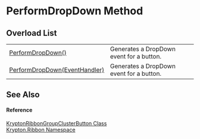 # PerformDropDown Method


## Overload List
<table>
<tr>
<td><a href="60dfcce1-c777-74ce-9fd6-6a5924bd5a0e.md">PerformDropDown()</a></td>
<td>Generates a DropDown event for a button.</td></tr>
<tr>
<td><a href="529c3326-054f-ecb4-6c81-c661b9d17663.md">PerformDropDown(EventHandler)</a></td>
<td>Generates a DropDown event for a button.</td></tr>
</table>

## See Also


#### Reference
<a href="1f0bb262-122d-4738-efd2-e9476cb0d1bf.md">KryptonRibbonGroupClusterButton Class</a>  
<a href="1e9bc734-cff9-e9b8-f013-94cdac669794.md">Krypton.Ribbon Namespace</a>  
